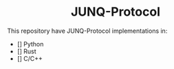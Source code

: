 <div align="center"> <h1> JUNQ-Protocol </h1> </div>

This repository have JUNQ-Protocol implementations in:
 - [] Python
 - [] Rust
 - [] C/C++